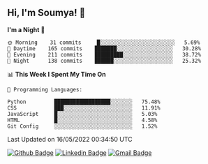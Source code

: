 ## Hi, I'm Soumya! 👋

<!--START_SECTION:waka-->
**I'm a Night 🦉** 

```text
🌞 Morning    31 commits     █░░░░░░░░░░░░░░░░░░░░░░░░   5.69% 
🌆 Daytime    165 commits    ███████░░░░░░░░░░░░░░░░░░   30.28% 
🌃 Evening    211 commits    █████████░░░░░░░░░░░░░░░░   38.72% 
🌙 Night      138 commits    ██████░░░░░░░░░░░░░░░░░░░   25.32%

```


📊 **This Week I Spent My Time On** 

```text
💬 Programming Languages: 

Python         ██████████████████░░░░░░░   75.48% 
CSS            ███░░░░░░░░░░░░░░░░░░░░░░   11.91% 
JavaScript     █░░░░░░░░░░░░░░░░░░░░░░░░   5.03% 
HTML           █░░░░░░░░░░░░░░░░░░░░░░░░   4.58% 
Git Config     ░░░░░░░░░░░░░░░░░░░░░░░░░   1.52%
```


 Last Updated on 16/05/2022 00:34:50 UTC
<!--END_SECTION:waka-->

[![Github Badge](https://img.shields.io/badge/-rubyruins-grey?style=for-the-badge&logo=github&logoColor=white&link=https://github.com/rubyruins/)](https://www.github.com/rubyruins/) 
[![Linkedin Badge](https://img.shields.io/badge/-Soumya%20Parekh-0072b1?style=for-the-badge&logo=Linkedin&logoColor=white&link=https://www.linkedin.com/in/Soumya-Parekh/)](https://www.linkedin.com/in/Soumya-Parekh/) 
[![Gmail Badge](https://img.shields.io/badge/-soumyaparekh.me@gmail.com-c14438?style=for-the-badge&logo=Gmail&logoColor=white&link=mailto:soumyaparekh.me@gmail.com)](mailto:soumyaparekh.me@gmail.com) 
